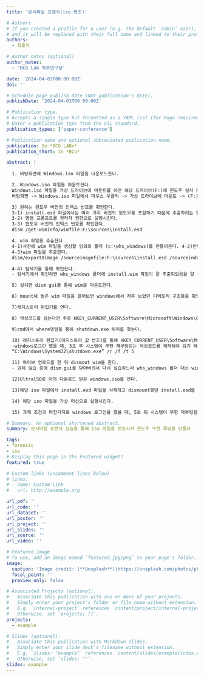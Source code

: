 ```yaml
---
title: '문서파일 포렌식(iso 변조)'

# Authors
# If you created a profile for a user (e.g. the default `admin` user), write the username (folder name) here
# and it will be replaced with their full name and linked to their profile.
authors:
  - 최홍석

# Author notes (optional)
author_notes:
  - 'BCG Lab 학부연구생'

date: '2024-04-03T00:00:00Z'
doi: ''

# Schedule page publish date (NOT publication's date).
publishDate: '2024-04-03T00:00:00Z'

# Publication type.
# Accepts a single type but formatted as a YAML list (for Hugo requirements).
# Enter a publication type from the CSL standard.
publication_types: ['paper-conference']

# Publication name and optional abbreviated publication name.
publication: In *BCG LABx*
publication_short: In *BCG*

abstract: |
 
  1. 바탕화면에 Windows.iso 파일을 다운로드한다.

  2. Windows.iso 파일을 마운트한다.
  Windows.iso 파일을 가상 드라이브에 마운트를 하면 해당 드라이브(F:)에 윈도우 설치 파일이 생성된다.
  바탕화면 -> Windows.iso 파일에서 마우스 우클릭 -> 가상 드라이브에 마운트 -> (F:)ESD-ISO 생성  

  3) 원하는 윈도우 버전의 인덱스 번호를 확인한다.
  3-1) install.esd 파일에서는 여러 가지 버전의 윈도우를 포함하기 때문에 추출하려는 윈도우 버전의 index 번호를 확인한다.
  3-2) 명령 프롬프트를 권리자 권한으로 실행시킨다.
  3-3) 윈도우 버전의 인덱스 번호를 확인한다.
  dism /get-wiminfo/wimfile:F:\sources\install.esd

  4. wim 파일을 추출한다.
  4-1)사전에 wim 파일을 생성할 임의의 폴더 (c:\whs_windows)를 만들어준다. 4-2)인덱스: 3(windows 10 pro)를 추출한다.
  4-3)wim 파일을 추출한다.
  dism/export0image /sourceimagefile:F:\sources\install.esd /sourceindex:3 /destinationimagefile:c:\whs_windows\install.wim /compress:max

  4-4) 탐색기를 통해 확인한다.
  - 탐색기에서 확인하면 whs_windows 폴더에 install.wim 파일이 잘 추출되었음을 알 수 있다. wim 파일도 압축 이미지 파일이고, 추출된 install.wim 파일의 크기는 4.55GB이다.

  5) 설치한 dism gui를 통해 wim을 마운트한다.

  6) mount해 놓은 wim 파일을 열어보면 windows에서 자주 보았던 디렉토리 구조들을 확인할 수 있다.

  7)레지스토리 편집기를 연다.

  8) 악성코드를 심는다면 주로 HKEY_CURRENT_USER\Software\Microsoft\Windows\CurrentVersion\Run에 심는다. 그래서 HKEY_CURRENT_USER에 wim파일의 software파일을 하이브로드한다.

  9)cmd에서 where명령을 통해 shutdown.exe 위치를 찾는다.

  10) 레지스토리 편집기(레지스토리 값 변조)를 통해 HKEY_CURRENT_USER\Software\Microsoft\Windows\CurrentVersion\Run에 shutdown 문자열값을 생성한다.
  -windows로그인 했을 때, 5초 후 시스템이 무한 재부팅되는 악성코드를 제작해야 되기 때문에 기준과 알맞은 데이터를 작성한다.
  “C:\Windows\System32\shutdown.exe” /r /f /t 5

  11) 하이브 언로드를 한 뒤 dismout wim을 한다.
  - 과제 실습 중에 dism gui를 닫아버려서 다시 실습하느라 whs_windows 폴더 대신 wim 폴더로 대체했다.

  12)UltralSO로 아까 다운로드 받은 windows.iso를 연다.

  13)해당 iso 파일에서 install.esd 파일을 삭제하고 dismount했던 install.esd를 추가한 뒤 파일을 다른 이름으로 저장한다.

  14) 해당 iso 파일을 가상 머신으로 실행시킨다.

  15) 과제 조건과 마찬가지로 windows 로그인을 했을 대, 5초 뒤 시스템이 무한 재부팅됨을 확인할 수 있었다.

# Summary. An optional shortened abstract.
summary: 문서파일 포렌식 실습을 통해 iso 파일을 변조시켜 윈도우 무한 루팅을 만들자

tags:
- forensic
- iso
# Display this page in the Featured widget?
featured: true

# Custom links (uncomment lines below)
# links:
# - name: Custom Link
#   url: http://example.org

url_pdf: ''
url_code: ''
url_dataset: ''
url_poster: ''
url_project: ''
url_slides: ''
url_source: ''
url_video: ''

# Featured image
# To use, add an image named `featured.jpg/png` to your page's folder.
image:
  caption: 'Image credit: [**Unsplash**](https://unsplash.com/photos/pLCdAaMFLTE)'
  focal_point: ''
  preview_only: false

# Associated Projects (optional).
#   Associate this publication with one or more of your projects.
#   Simply enter your project's folder or file name without extension.
#   E.g. `internal-project` references `content/project/internal-project/index.md`.
#   Otherwise, set `projects: []`.
projects:
  - example

# Slides (optional).
#   Associate this publication with Markdown slides.
#   Simply enter your slide deck's filename without extension.
#   E.g. `slides: "example"` references `content/slides/example/index.md`.
#   Otherwise, set `slides: ""`.
slides: example
---
```


